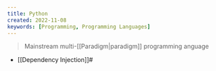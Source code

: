 ```yaml
---
title: Python
created: 2022-11-08
keywords: [Programming, Programming Languages]
---
```


> Mainstream multi-[[Paradigm|paradigm]] programming anguage

- [[Dependency Injection]]#
